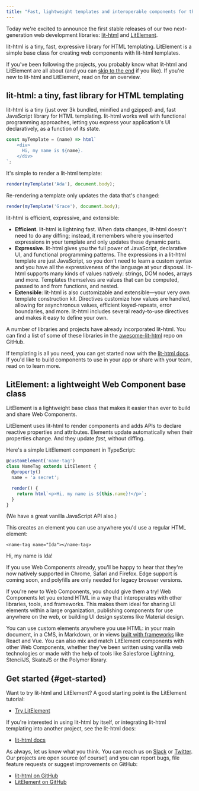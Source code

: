 ```yaml
---
title: "Fast, lightweight templates and interoperable components for the modern web: lit-html and LitElement"
---
```


Today we're excited to announce the first stable releases of our two next-generation web development libraries: [lit-html](https://lit-html.polymer-project.org) and [LitElement](https://lit-element.polymer-project.org/).

lit-html is a tiny, fast, expressive library for HTML templating. LitElement is a simple base class for creating web components with lit-html templates.

If you've been following the projects, you probably know what lit-html and LitElement are all about (and you can [skip to the end](#get-started) if you like). If you're new to lit-html and LitElement, read on for an overview.

## lit-html: a tiny, fast library for HTML templating

lit-html is a tiny (just over 3k bundled, minified and gzipped) and, fast JavaScript library for HTML templating. lit-html works well with functional programming approaches, letting you express your application's UI declaratively, as a function of its state.

```js
const myTemplate = (name) => html`
    <div>
      Hi, my name is ${name}.
    </div>
`;
```

It's simple to render a lit-html template: 

```js
render(myTemplate('Ada'), document.body);
```

Re-rendering a template only updates the data that's changed:

```js
render(myTemplate('Grace'), document.body);
```

lit-html is efficient, expressive, and extensible:

*   **Efficient**. lit-html is lightning fast. When data changes, lit-html doesn't need to do any diffing; instead, it remembers where you inserted expressions in your template and only updates these dynamic parts.
*   **Expressive**. lit-html gives you the full power of JavaScript, declarative UI, and functional programming patterns. The expressions in a lit-html template are just JavaScript, so you don't need to learn a custom syntax and you have all the expressiveness of the language at your disposal. lit-html supports many kinds of values natively: strings, DOM nodes, arrays and more. Templates themselves are values that can be computed, passed to and from functions, and nested.
*   **Extensible**: lit-html is also customizable and extensible—your very own template construction kit. Directives customize how values are handled, allowing for asynchronous values, efficient keyed-repeats, error boundaries, and more. lit-html includes several ready-to-use directives and makes it easy to define your own.

A number of libraries and projects have already incorporated lit-html. You can find a list of some of these libraries in the [awesome-lit-html](https://github.com/web-padawan/awesome-lit-html) repo on GitHub.

If templating is all you need, you can get started now with the [lit-html docs](https://lit-html.polymer-project.org/). If you'd like to build components to use in your app or share with your team, read on to learn more.

## LitElement: a lightweight Web Component base class

LitElement is a lightweight base class that makes it easier than ever to build and share Web Components.

LitElement uses lit-html to render components and adds APIs to declare reactive properties and attributes. Elements update automatically when their properties change. And they update _fast_, without diffing.

Here's a simple LitElement component in TypeScript:

```typescript
@customElement('name-tag')
class NameTag extends LitElement {
  @property()
  name = 'a secret';

  render() {
    return html`<p>Hi, my name is ${this.name}!</p>`;
  }
}
```

(We have a great vanilla JavaScript API also.)

This creates an element you can use anywhere you'd use a regular HTML element:

`<name-tag name="Ida"></name-tag>`

Hi, my name is Ida!

If you use Web Components already, you'll be happy to hear that they're now natively supported in Chrome, Safari and Firefox. Edge support is coming soon, and polyfills are only needed for legacy browser versions. 

If you're new to Web Components, you should give them a try! Web Components let you extend HTML in a way that interoperates with other libraries, tools, and frameworks. This makes them ideal for sharing UI elements within a large organization, publishing components for use anywhere on the web, or building UI design systems like Material design. 

You can use custom elements anywhere you use HTML: in your main document, in a CMS, in Markdown, or in views [built with frameworks](https://custom-elements-everywhere.com/) like React and Vue. You can also mix and match LitElement components with other Web Components, whether they've been written using vanilla web technologies or made with the help of tools like Salesforce Lightning, StencilJS, SkateJS or the Polymer library.

## Get started {#get-started}

Want to try lit-html and LitElement? A good starting point is the LitElement tutorial:

* [Try LitElement](https://lit-element.polymer-project.org/try/)

If you're interested in using lit-html by itself, or integrating lit-html templating into another project, see the lit-html docs:

* [lit-html docs](https://lit-html.polymer-project.org/)

As always, let us know what you think. You can reach us on [Slack](https://join.slack.com/t/polymer/shared_invite/enQtNTAzNzg3NjU4ODM4LTkzZGVlOGIxMmNiMjMzZDM1YzYyMzdiYTk0YjQyOWZhZTMwN2RlNjM5ZDFmZjMxZWRjMWViMDA1MjNiYWFhZWM) or [Twitter](https://twitter.com/polymer). Our projects are open source (of course!) and you can report bugs, file feature requests or suggest improvements on GitHub:

* [lit-html on GitHub](https://github.com/Polymer/lit-html)
* [LitElement on GitHub](https://github.com/Polymer/lit-element)